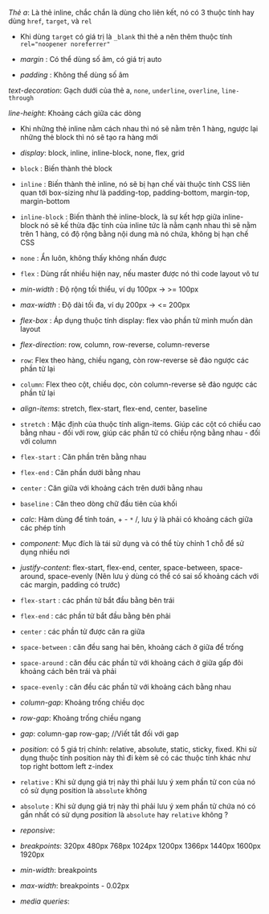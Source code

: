 _Thẻ a_: Là thẻ inline, chắc chắn là dùng cho liên kết, nó có 3 thuộc tính hay dùng `href`, `target`, và `rel`

- Khi dùng `target` có giá trị là `_blank` thì thẻ a nên thêm thuộc tính `rel="noopener noreferrer"`

- _margin_ : Có thể dùng số âm, có giá trị auto

- _padding_ : Không thể dùng số âm

_text-decoration_: Gạch dưới của thẻ a, `none`, `underline`, `overline`, `line-through`

_line-height_: Khoảng cách giữa các dòng

- Khi những thẻ inline nằm cách nhau thì nó sẽ nằm trên 1 hàng, ngược lại những thẻ block thì nó sẽ tạo ra hàng mới

- _display_: block, inline, inline-block, none, flex, grid

- `block` : Biến thành thẻ block

- `inline` : Biến thành thẻ inline, nó sẽ bị hạn chế vài thuộc tính CSS liên quan tới box-sizing như là padding-top, padding-bottom, margin-top, margin-bottom

- `inline-block` : Biến thành thẻ inline-block, là sự kết hợp giữa inline-block nó sẽ kế thừa đặc tính của inline tức là nằm cạnh nhau thì sẽ nằm trên 1 hàng, có độ rộng bằng nội dung mà nó chứa, không bị hạn chế CSS

- `none` : Ẩn luôn, không thấy không nhấn được

- `flex` : Dùng rất nhiều hiện nay, nếu master được nó thì code layout vô tư

- _min-width_ : Độ rộng tối thiểu, ví dụ 100px -> >= 100px

- _max-width_ : Độ dài tối đa, ví dụ 200px -> <= 200px

- _flex-box_ : Áp dụng thuộc tính display: flex vào phần tử mình muốn dàn layout

- _flex-direction_: row, column, row-reverse, column-reverse

- `row`: Flex theo hàng, chiều ngang, còn row-reverse sẽ đảo ngược các phần tử lại

- `column`: Flex theo cột, chiều dọc, còn column-reverse sẽ đảo ngược các phần tử lại

- _align-items_: stretch, flex-start, flex-end, center, baseline

- `stretch` : Mặc định của thuộc tính align-items. Giúp các cột có chiều cao bằng nhau - đối với row, giúp các phần tử có chiều rộng bằng nhau - đối với column

- `flex-start` : Căn phần trên bằng nhau

- `flex-end` : Căn phần dưới bằng nhau

- `center` : Căn giữa với khoảng cách trên dưới bằng nhau

- `baseline` : Căn theo dòng chữ đầu tiên của khối

- _calc_: Hàm dùng để tính toán, + - `*` /, lưu ý là phải có khoảng cách giữa các phép tính

- _component_: Mục đích là tái sử dụng và có thể tùy chỉnh 1 chỗ để sử dụng nhiều nơi

- _justify-content_: flex-start, flex-end, center, space-between, space-around, space-evenly
  (Nên lưu ý dùng có thể có sai số khoảng cách với các margin, padding có trước)

- `flex-start` : các phần tử bắt đầu bằng bên trái

- `flex-end` : các phần tử bắt đầu bằng bên phải

- `center` : các phần tử được căn ra giữa

- `space-between` : căn đều sang hai bên, khoảng cách ở giữa để trống

- `space-around` : căn đều các phần tử với khoảng cách ở giữa gấp đôi khoảng cách bên trái và phải

- `space-evenly` : căn đều các phần tử với khoảng cách bằng nhau

- _column-gap_: Khoảng trống chiều dọc

- _row-gap_: Khoảng trống chiều ngang

- _gap_: column-gap row-gap; //Viết tắt đối với gap

- _position_: có 5 giá trị chính: relative, absolute, static, sticky, fixed. Khi sử dụng thuộc tính position này thì đi kèm sẽ có các thuộc tính khác như top right bottom left z-index

- `relative` : Khi sử dụng giá trị này thì phải lưu ý xem phần tử con của nó có sử dụng position là `absolute` không

- `absolute` : Khi sử dụng giá trị này thì phải lưu ý xem phần tử chứa nó có gần nhất có sử dụng _position_ là `absolute` hay `relative` không ?

- _reponsive_:
- _breakpoints_: 320px 480px 768px 1024px 1200px 1366px 1440px 1600px 1920px
- _min-width_: breakpoints
- _max-width_: breakpoints - 0.02px
- _media queries_:
